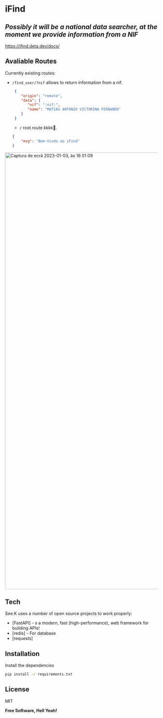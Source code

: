 # iFind
## _Possibly it will be a national data searcher, at the moment we provide information from a NIF_

https://ifind.deta.dev/docs/

## Avaliable Routes

Currently existing routes:

- `/find_user/?nif` allows to return information from a nif.

  ```json
   {
      "origin": "remote",
      "data": {
         "nif": ":nif:",
         "name": "MATIAS ANTONIO VICTORINA FERNANDO"
      }
   }
  ```
  
  
  - `/` root route kkkk🤣.

  ```json
  {
      "msg": "Bem-Vindo ao iFind"
  }
  ```
  


<img width="1440" alt="Captura de ecrã 2023-01-03, às 16 01 09" src="https://user-images.githubusercontent.com/50122963/210383185-d21d4d3d-60ba-4bfb-ac56-2d2d06e9accf.png">

## Tech

See.K uses a number of open source projects to work properly:

- [FastAPI] - s a modern, fast (high-performance), web framework for building APIs!
- [redis] - For database
- [requests]

## Installation

Install the dependencies

```sh
pip install -r requirements.txt 
```

## License

MIT

**Free Software, Hell Yeah!**

[//]: # (These are reference links used in the body of this note and get stripped out when the markdown processor does its job. There is no need to format nicely because it shouldn't be seen. Thanks SO - http://stackoverflow.com/questions/4823468/store-comments-in-markdown-syntax)

   [dill]: <https://github.com/joemccann/dillinger>
   [git-repo-url]: <https://github.com/joemccann/dillinger.git>
   [john gruber]: <http://daringfireball.net>
   [df1]: <http://daringfireball.net/projects/markdown/>
   [markdown-it]: <https://github.com/markdown-it/markdown-it>
   [Ace Editor]: <http://ace.ajax.org>
   [node.js]: <http://nodejs.org>
   [Twitter Bootstrap]: <http://twitter.github.com/bootstrap/>
   [jQuery]: <http://jquery.com>
   [@tjholowaychuk]: <http://twitter.com/tjholowaychuk>
   [express]: <http://expressjs.com>
   [AngularJS]: <http://angularjs.org>
   [Gulp]: <http://gulpjs.com>

   [PlDb]: <https://github.com/joemccann/dillinger/tree/master/plugins/dropbox/README.md>
   [PlGh]: <https://github.com/joemccann/dillinger/tree/master/plugins/github/README.md>
   [PlGd]: <https://github.com/joemccann/dillinger/tree/master/plugins/googledrive/README.md>
   [PlOd]: <https://github.com/joemccann/dillinger/tree/master/plugins/onedrive/README.md>
   [PlMe]: <https://github.com/joemccann/dillinger/tree/master/plugins/medium/README.md>
   [PlGa]: <https://github.com/RahulHP/dillinger/blob/master/plugins/googleanalytics/README.md>
